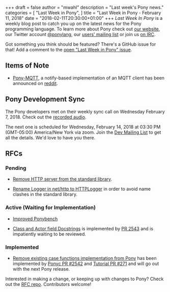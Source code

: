 +++
draft = false
author = "mwahl"
description = "Last week's Pony news."
categories = [
    "Last Week in Pony",
]
title = "Last Week in Pony - February 11, 2018"
date = "2018-02-11T20:30:00+01:00"
+++
_Last Week In Pony_ is a weekly blog post to catch you up on the latest news for the Pony programming language. To learn more about Pony check out [our website](ponylang.io), our Twitter account [@ponylang](https://twitter.com/ponylang), our [users' mailing list](https://pony.groups.io/g/user) or join us [on IRC](https://webchat.freenode.net/?channels=%23ponylang). 

Got something you think should be featured? There's a GitHub issue for that! Add a comment to the [open "Last Week in Pony" issue](https://github.com/ponylang/ponylang.github.io/issues?q=is%3Aissue+is%3Aopen+label%3Alast-week-in-pony).
<!--more-->

## Items of Note

- [Pony-MQTT](https://github.com/epiceric/pony-mqtt), a notify-based implementation of an MQTT client has been announced on [reddit](https://www.reddit.com/r/ponylang/).

## Pony Development Sync

The Pony developers met on their weekly sync call on Wednesday February 7, 2018. Check out the [recorded audio](https://pony.groups.io/g/dev/files/Pony%20Sync/2018_02_07).

The next one is scheduled for Wednesday, February 14, 2018 at 03:30 PM (GMT-05:00) America/New York via zoom. Join the [Dev Mailing List](https://pony.groups.io/g/dev) to get all the details. We'd love to have you there.

## RFCs

### Pending

- [Remove HTTP server from the standard library](https://github.com/ponylang/rfcs/pull/117).

- [Rename Logger in net/http to HTTPLogger](https://github.com/ponylang/rfcs/pull/116) in order to avoid name clashes in the standard library.

### Active (Waiting for Implementation)

- [Improved Ponybench](https://github.com/ponylang/rfcs/pull/119)

- [Class and Actor field Docstrings](https://github.com/ponylang/rfcs/pull/115) is implemented by [PR 2543](https://github.com/ponylang/ponyc/pull/2543) and is impatiently waiting to be reviewed.

### Implemented

- [Remove existing case functions implementation from Pony](https://github.com/ponylang/rfcs/pull/118) has been implemented by [Ponyc PR #2542](https://github.com/ponylang/ponyc/pull/2542) and [Tutorial PR #271](https://github.com/ponylang/pony-tutorial/pull/271) and will go out with the next Pony release.

Interested in making a change, or keeping up with changes to Pony? Check out the [RFC repo](https://github.com/ponylang/rfcs). Contributors welcome!

